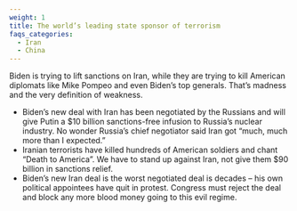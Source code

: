 ```yaml
---
weight: 1
title: The world’s leading state sponsor of terrorism
faqs_categories:
  - Iran
  - China
---
```


Biden is trying to lift sanctions on Iran, while they are trying to kill American diplomats like Mike Pompeo and even Biden’s top generals. That’s madness and the very definition of weakness. 

- Biden’s new deal with Iran has been negotiated by the Russians and will give Putin a $10 billion sanctions-free infusion to Russia’s nuclear industry. No wonder Russia’s chief negotiator said Iran got “much, much more than I expected.”
- Iranian terrorists have killed hundreds of American soldiers and chant “Death to America”. We have to stand up against Iran, not give them $90 billion in sanctions relief.  
- Biden’s new Iran deal is the worst negotiated deal is decades – his own political appointees have quit in protest. Congress must reject the deal and block any more blood money going to this evil regime.  